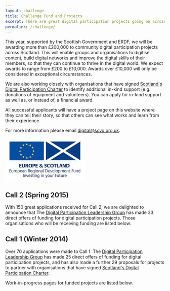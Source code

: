 ```yaml
---
layout: challenge
title: Challenge Fund and Projects
excerpt: There are great digital participation projects going on across Scotland. We want to support existing projects to do more, and encourage new projects to get started.
permalink: /challenge/
---
```


This year, supported by the Scottish Government and ERDF, we will be awarding more than £200,000 to community digital participation projects across Scotland. This will enable groups and organisations to digitise content, build digital networks and improve the digital skills of their members, so that they can continue to thrive in the digital world. We expect awards to range from £200 to £10,000. Awards over £10,000 will only be considered in exceptional circumstances.

We are also working closely with organisations that have signed [Scotland's Digital Participation Charter](/charter/) to identify additional in-kind support (e.g. donations of equipment and volunteers). You can apply for in-kind support as well as, or instead of, a financial award.

All successful applicants will have a project page on this website where they can tell their story, so that others can see what works and learn from their experience.

For more information please email [digital@scvo.org.uk](mailto:digital@scvo.org.uk).

![ERDF](/images/erdf.jpg)

## Call 2 (Spring 2015) 

With 150 great applications received for Call 2, we are delighted to announce that The [Digital Participation Leadership Group](/about/) has made 33 direct offers of funding for digital participation projects. Those organisations who will be receiving funding are listed below: 

## Call 1 (Winter 2014)

Over 70 applications were made to Call 1. The [Digital Participation Leadership Group](/about/) has made 25 direct offers of funding for digital participation projects, and has also made a further 29 proposals for projects to partner with organisations that have signed [Scotland's Digital Participation Charter](/charter/).

Work-in-progress pages for funded projects are listed below.
